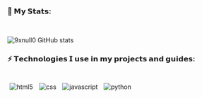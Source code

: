 ### 💫 𝗠𝘆 𝗦𝘁𝗮𝘁𝘀:
<br>

![9xnull0 GitHub stats](https://github-readme-stats.vercel.app/api?username=0xnull0&show_icons=true&bg_color=00000000)

### ⚡ 𝗧𝗲𝗰𝗵𝗻𝗼𝗹𝗼𝗴𝗶𝗲𝘀 𝗜 𝘂𝘀𝗲 𝗶𝗻 𝗺𝘆 𝗽𝗿𝗼𝗷𝗲𝗰𝘁𝘀 𝗮𝗻𝗱 𝗴𝘂𝗶𝗱𝗲𝘀:
<div style="display: inline_block"><br>
<img align="center" style="padding: 5px" alt="html5"src="https://img.shields.io/badge/HTML5-E34F26?style=for-the-badge&logo=html5&logoColor=white">
<img align="center" style="padding: 5px" alt="css"src="https://img.shields.io/badge/CSS-239120?&style=for-the-badge&logo=css3&logoColor=white">
<img align="center" style="padding: 5px" alt="javascript"src="https://img.shields.io/badge/JavaScript-F7DF1E?style=for-the-badge&logo=javascript&logoColor=black">
<img align="center" style="padding: 5px" alt="python"src="https://img.shields.io/badge/Python-3776AB?style=for-the-badge&logo=python&logoColor=white">
</div>

